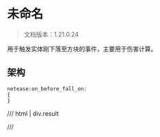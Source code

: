 # 未命名

> 文档版本：1.21.0.24

用于触发实体刚下落至方块的事件，主要用于伤害计算。

## 架构

```mcschema
netease:on_before_fall_on:
{
}

```

/// html | div.result

///

